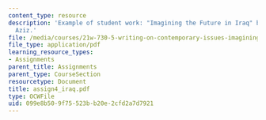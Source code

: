 ```yaml
---
content_type: resource
description: 'Example of student work: "Imagining the Future in Iraq" by Abdulbasier
  Aziz.'
file: /media/courses/21w-730-5-writing-on-contemporary-issues-imagining-the-future-fall-2007/099e8b509f75523bb20e2cfd2a7d7921_assign4_iraq.pdf
file_type: application/pdf
learning_resource_types:
- Assignments
parent_title: Assignments
parent_type: CourseSection
resourcetype: Document
title: assign4_iraq.pdf
type: OCWFile
uid: 099e8b50-9f75-523b-b20e-2cfd2a7d7921
---
```

